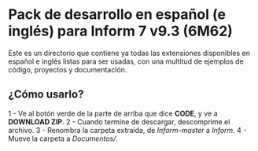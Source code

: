 # Pack de desarrollo en español (e inglés) para Inform 7 v9.3 (6M62)
Este es un directorio que contiene ya todas las extensiones disponibles en español e inglés listas para ser usadas, con una multitud de ejemplos de código, proyectos y documentación.

## ¿Cómo usarlo?
1 - Ve al botón verde de la parte de arriba que dice **CODE**, y ve a **DOWNLOAD ZIP**.
2 - Cuando termine de descargar, descomprime el archivo.
3 - Renombra la carpeta extraída, de *Inform-master* a *Inform*.
4 - Mueve la carpeta a *Documentos/*.
